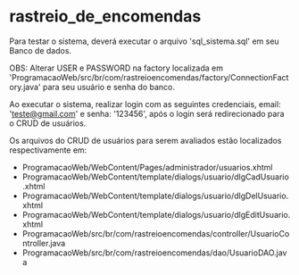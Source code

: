 # rastreio_de_encomendas
Para testar o sistema, deverá executar o arquivo 'sql_sistema.sql' em seu Banco de dados.

OBS: Alterar USER e PASSWORD na factory localizada em 'ProgramacaoWeb/src/br/com/rastreioencomendas/factory/ConnectionFactory.java'
para seu usuário e senha do banco.

Ao executar o sistema, realizar login com as seguintes credenciais, email: 'teste@gmail.com' e senha: '123456', 
após o login será redirecionado para o CRUD de usuários.

Os arquivos do CRUD de usuários para serem avaliados estão localizados respectivamente em:
- ProgramacaoWeb/WebContent/Pages/administrador/usuarios.xhtml
- ProgramacaoWeb/WebContent/template/dialogs/usuario/dlgCadUsuario.xhtml
- ProgramacaoWeb/WebContent/template/dialogs/usuario/dlgDelUsuario.xhtml
- ProgramacaoWeb/WebContent/template/dialogs/usuario/dlgEditUsuario.xhtml
- ProgramacaoWeb/src/br/com/rastreioencomendas/controller/UsuarioController.java
- ProgramacaoWeb/src/br/com/rastreioencomendas/dao/UsuarioDAO.java
